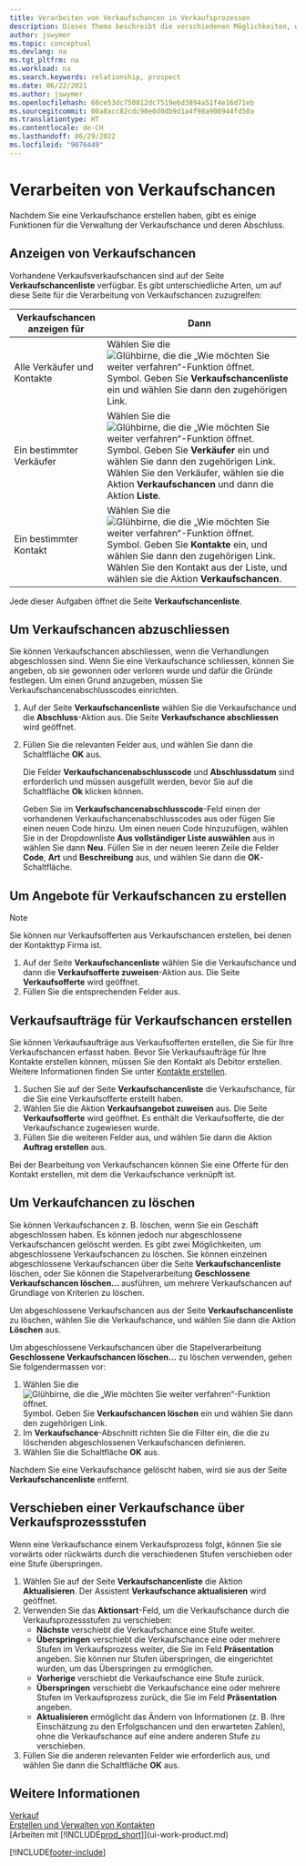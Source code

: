```yaml
---
title: Verarbeiten von Verkaufschancen in Verkaufsprozessen
description: Dieses Thema beschreibt die verschiedenen Möglichkeiten, wie Sie Verkaufschancen in Verkaufszyklen verarbeiten und eine Verkaufschance durch die Phasen eines Verkaufszyklus bewegen können.
author: jswymer
ms.topic: conceptual
ms.devlang: na
ms.tgt_pltfrm: na
ms.workload: na
ms.search.keywords: relationship, prospect
ms.date: 06/22/2021
ms.author: jswymer
ms.openlocfilehash: 60ce53dc750812dc7519e6d3894a51f4e16d71eb
ms.sourcegitcommit: 00a8acc82cdc90e0d0db9d1a4f98a908944fd50a
ms.translationtype: HT
ms.contentlocale: de-CH
ms.lasthandoff: 06/29/2022
ms.locfileid: "9076449"
---
```

# <a name="process-sales-opportunities"></a>Verarbeiten von Verkaufschancen
Nachdem Sie eine Verkaufschance erstellen haben, gibt es einige Funktionen für die Verwaltung der Verkaufschance und deren Abschluss.

## <a name="to-view-opportunities"></a>Anzeigen von Verkaufschancen
Vorhandene Verkaufsverkaufschancen sind auf der Seite **Verkaufschancenliste** verfügbar. Es gibt unterschiedliche Arten, um auf diese Seite für die Verarbeitung von Verkaufschancen zuzugreifen:

| Verkaufschancen anzeigen für | Dann |
| --- | --- |
| Alle Verkäufer und Kontakte |Wählen Sie die ![Glühbirne, die die „Wie möchten Sie weiter verfahren“-Funktion öffnet.](media/ui-search/search_small.png "Tell me-Funktion") Symbol. Geben Sie **Verkaufschancenliste** ein und wählen Sie dann den zugehörigen Link. |
| Ein bestimmter Verkäufer |Wählen Sie die ![Glühbirne, die die „Wie möchten Sie weiter verfahren“-Funktion öffnet.](media/ui-search/search_small.png "Tell me-Funktion") Symbol. Geben Sie **Verkäufer** ein und wählen Sie dann den zugehörigen Link. Wählen Sie den Verkäufer, wählen sie die Aktion **Verkaufschancen** und dann die Aktion **Liste**. |
| Ein bestimmter Kontakt |Wählen Sie die ![Glühbirne, die die „Wie möchten Sie weiter verfahren“-Funktion öffnet.](media/ui-search/search_small.png "Tell me-Funktion") Symbol. Geben Sie **Kontakte** ein, und wählen Sie dann den zugehörigen Link. Wählen Sie den Kontakt aus der Liste, und wählen sie die Aktion **Verkaufschancen**. |

Jede dieser Aufgaben öffnet die Seite **Verkaufschancenliste**.

## <a name="to-close-opportunities"></a>Um Verkaufschancen abzuschliessen
Sie können Verkaufschancen abschliessen, wenn die Verhandlungen abgeschlossen sind. Wenn Sie eine Verkaufschance schliessen, können Sie angeben, ob sie gewonnen oder verloren wurde und dafür die Gründe festlegen. Um einen Grund anzugeben, müssen Sie Verkaufschancenabschlusscodes einrichten.

1. Auf der Seite **Verkaufschancenliste** wählen Sie die Verkaufschance und die **Abschluss**-Aktion aus. Die Seite **Verkaufschance abschliessen** wird geöffnet.
2. Füllen Sie die relevanten Felder aus, und wählen Sie dann die Schaltfläche **OK** aus.

   Die Felder **Verkaufschancenabschlusscode** und **Abschlussdatum** sind erforderlich und müssen ausgefüllt werden, bevor Sie auf die Schaltfläche **Ok** klicken können.

   Geben Sie im **Verkaufschancenabschlusscode**-Feld einen der vorhandenen Verkaufschancenabschlusscodes aus oder fügen Sie einen neuen Code hinzu. Um einen neuen Code hinzuzufügen, wählen Sie in der Dropdownliste **Aus vollständiger Liste auswählen** aus in wählen Sie dann **Neu**. Füllen Sie in der neuen leeren Zeile die Felder **Code**, **Art** und **Beschreibung** aus, und wählen Sie dann die **OK**-Schaltfläche.

## <a name="to-create-quotes-for-opportunities"></a>Um Angebote für Verkaufschancen zu erstellen
> [!NOTE]
> Sie können nur Verkaufsofferten aus Verkaufschancen erstellen, bei denen der Kontakttyp Firma ist.

1. Auf der Seite **Verkaufschancenliste** wählen Sie die Verkaufschance und dann die **Verkaufsofferte zuweisen**-Aktion aus. Die Seite **Verkaufsofferte** wird geöffnet.
2. Füllen Sie die entsprechenden Felder aus.

## <a name="to-create-sales-orders-for-opportunities"></a>Verkaufsaufträge für Verkaufschancen erstellen
Sie können Verkaufsaufträge aus Verkaufsofferten erstellen, die Sie für Ihre Verkaufschancen erfasst haben. Bevor Sie Verkaufsaufträge für Ihre Kontakte erstellen können, müssen Sie den Kontakt als Debitor erstellen. Weitere Informationen finden Sie unter [Kontakte erstellen](marketing-create-contact-companies.md).

1. Suchen Sie auf der Seite **Verkaufschancenliste** die Verkaufschance, für die Sie eine Verkaufsofferte erstellt haben.
2. Wählen Sie die Aktion **Verkaufsangebot zuweisen** aus. Die Seite **Verkaufsofferte** wird geöffnet. Es enthält die Verkaufsofferte, die der Verkaufschance zugewiesen wurde.
3. Füllen Sie die weiteren Felder aus, und wählen Sie dann die Aktion **Auftrag erstellen** aus.

Bei der Bearbeitung von Verkaufschancen können Sie eine Offerte für den Kontakt erstellen, mit dem die Verkaufschance verknüpft ist.

## <a name="to-delete-opportunities"></a>Um Verkaufchancen zu löschen
Sie können Verkaufschancen z. B. löschen, wenn Sie ein Geschäft abgeschlossen haben. Es können jedoch nur abgeschlossene Verkaufschancen gelöscht werden. Es gibt zwei Möglichkeiten, um abgeschlossene Verkaufschancen zu löschen. Sie können einzelnen abgeschlossene Verkaufschancen über die Seite **Verkaufschancenliste** löschen, oder Sie können die Stapelverarbeitung **Geschlossene Verkaufschancen löschen...** ausführen, um mehrere Verkaufschancen auf Grundlage von Kriterien zu löschen.

Um abgeschlossene Verkaufschancen aus der Seite **Verkaufschancenliste** zu löschen, wählen Sie die Verkaufschance, und wählen Sie dann die Aktion **Löschen** aus.

Um abgeschlossene Verkaufschancen über die Stapelverarbeitung **Geschlossene Verkaufschancen löschen...** zu löschen verwenden, gehen Sie folgendermassen vor:

1. Wählen Sie die ![Glühbirne, die die „Wie möchten Sie weiter verfahren“-Funktion öffnet.](media/ui-search/search_small.png "Tell Me-Funktion") Symbol. Geben Sie **Verkaufschancen löschen** ein und wählen Sie dann den zugehörigen Link.
2. Im **Verkaufschance**-Abschnitt richten Sie die Filter ein, die die zu löschenden abgeschlossenen Verkaufschancen definieren.
3. Wählen Sie die Schaltfläche **OK** aus.

Nachdem Sie eine Verkaufschance gelöscht haben, wird sie aus der Seite **Verkaufschancenliste** entfernt.

## <a name="to-move-an-opportunity-through-sales-cycle-stages"></a>Verschieben einer Verkaufschance über Verkaufsprozessstufen
Wenn eine Verkaufschance einem Verkaufsprozess folgt, können Sie sie vorwärts oder rückwärts durch die verschiedenen Stufen verschieben oder eine Stufe überspringen.

1. Wählen Sie auf der Seite **Verkaufschancenliste** die Aktion **Aktualisieren**. Der Assistent **Verkaufschance aktualisieren** wird geöffnet.
2. Verwenden Sie das **Aktionsart**-Feld, um die Verkaufschance durch die Verkaufsprozessstufen zu verschieben:
   * **Nächste** verschiebt die Verkaufschance eine Stufe weiter.
   * **Überspringen** verschiebt die Verkaufschance eine oder mehrere Stufen im Verkaufsprozess weiter, die Sie im Feld **Präsentation** angeben. Sie können nur Stufen überspringen, die eingerichtet wurden, um das Überspringen zu ermöglichen.
   * **Vorherige** verschiebt die Verkaufschance eine Stufe zurück.
   * **Überspringen** verschiebt die Verkaufschance eine oder mehrere Stufen im Verkaufsprozess zurück, die Sie im Feld **Präsentation** angeben.
   * **Aktualisieren** ermöglicht das Ändern von Informationen (z. B. Ihre Einschätzung zu den Erfolgschancen und den erwarteten Zahlen), ohne die Verkaufschance auf eine andere anderen Stufe zu verschieben.
3. Füllen Sie die anderen relevanten Felder wie erforderlich aus, und wählen Sie dann die Schaltfläche **OK** aus.

## <a name="see-also"></a>Weitere Informationen
[Verkauf](sales-manage-sales.md)  
[Erstellen und Verwalten von Kontakten](marketing-contacts.md)  
[Arbeiten mit [!INCLUDE[prod_short](includes/prod_short.md)]](ui-work-product.md)


[!INCLUDE[footer-include](includes/footer-banner.md)]